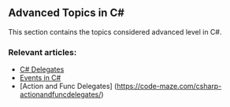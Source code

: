 ## Advanced Topics in C#

This section contains the topics considered advanced level in C#.

### Relevant articles:

- [C# Delegates](https://code-maze.com/delegates-charp/)
- [Events in C#](https://code-maze.com/csharp-events/)
- [Action and Func Delegates] (https://code-maze.com/csharp-actionandfuncdelegates/)